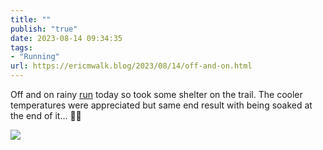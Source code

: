 ```yaml
---
title: ""
publish: "true"
date: 2023-08-14 09:34:35
tags:
- "Running"
url: https://ericmwalk.blog/2023/08/14/off-and-on.html
---
```

Off and on rainy [run](https://strava.com/activities/9645195813) today so took some shelter on the trail. The cooler temperatures were appreciated but same end result with being soaked at the end of it... 🤷‍♂️

![](https://ericmwalk.blog/uploads/2023/43d1915c93.jpg)